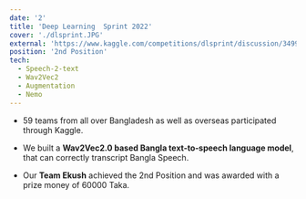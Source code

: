 ```yaml
---
date: '2'
title: 'Deep Learning  Sprint 2022'
cover: './dlsprint.JPG'
external: 'https://www.kaggle.com/competitions/dlsprint/discussion/349991'
position: '2nd Position'
tech:
  - Speech-2-text
  - Wav2Vec2
  - Augmentation
  - Nemo
---
```


- <p align="left">59 teams from all over Bangladesh as well as overseas participated through Kaggle.</p>
- <p align="left">We built a <b>Wav2Vec2.0 based Bangla text‑to‑speech language model</b>, that can correctly transcript Bangla Speech.</p>
- <p align="left">Our <b>Team Ekush</b> achieved the 2nd Position and was awarded with a prize money of 60000 Taka.</p>
